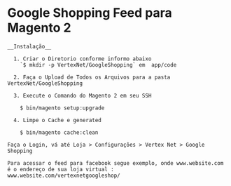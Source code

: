 # Google Shopping Feed para  Magento 2
    
    __Instalação__
     
      1. Criar o Diretorio conforme informo abaixo
        `$ mkdir -p VertexNet/GoogleShopping` em  app/code 
    
      2. Faça o Upload de Todos os Arquivos para a pasta VertexNet/GoogleShopping 
     
      3. Execute o Comando do Magento 2 em seu SSH
    
        $ bin/magento setup:upgrade
    
      4. Limpe o Cache e generated
    
        $ bin/magento cache:clean
    
    Faça o Login, vá até Loja > Configurações > Vertex Net > Google Shopping
    
    Para acessar o feed para facebook segue exemplo, onde www.website.com é o endereço de sua loja virtual : www.website.com/vertexnetgoogleshop/
        
